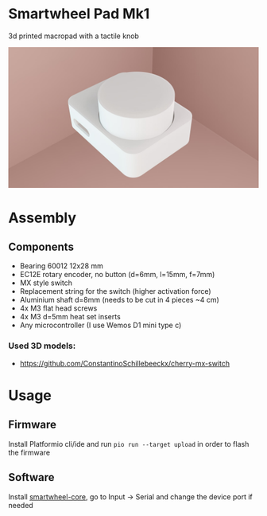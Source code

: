 # Smartwheel Pad Mk1

3d printed macropad with a tactile knob

![smartwheel-pad mk1](/extra/render1.jpg)

# Assembly

## Components

* Bearing 60012 12x28 mm
* EC12E rotary encoder, no button (d=6mm, l=15mm, f=7mm)
* MX style switch
* Replacement string for the switch (higher activation force)
* Aluminium shaft d=8mm (needs to be cut in 4 pieces ~4 cm)
* 4x M3 flat head screws
* 4x M3 d=5mm heat set inserts
* Any microcontroller (I use Wemos D1 mini type c)

### Used 3D models:
* https://github.com/ConstantinoSchillebeeckx/cherry-mx-switch

# Usage

## Firmware

Install Platformio cli/ide and run `pio run --target upload` in order to flash the firmware

## Software

Install [smartwheel-core](https://smartwheel-core.github.io), go to Input -> Serial and change the device port if needed

